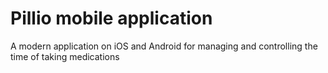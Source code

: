 # Pillio mobile application
A modern application on iOS and Android for managing and controlling the time of taking medications
